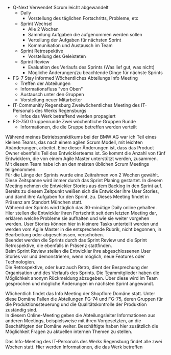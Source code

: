 - Q-Next
	Verwendet Scrum leicht abgewandelt
	- Daily
		- Vorstellung des täglichen Fortschritts, Probleme, etc
	- Sprint Wechsel
		- Alle 2 Wochen
		- Sammlung Aufgaben die aufgenommen werden sollen
		- Verteilung der Aufgaben für nächsten Sprint
		- Kommunikation und Austausch im Team
	- Sprint Retrospektive
		- Vorstellung des Geleisteten
	- Sprint Review
		- Evaluation des Verlaufs des Sprints (Was lief gut, was nicht)
		- Mögliche Änderungen/zu beachtende Dinge für nächste Sprints
- FG-7 Stay informed
	Wöchentliches Abteilungs Info Meeting
	- Treffen der Abteilungen
	- Informationsfluss "von Oben"
	- Austausch unter den Gruppen
	- Vorstellung neuer Mitarbeiter
- IT-Communitiy Regensburg
	Zweiwöchentliches Meeting des IT-Personals des Werks Regensburgs
	- Infos das Werk betreffend werden propagiert
- FG-750 Gruppenrunde
	Zwei wöchentliche Gruppen Runde
	- Informationen, die die Gruppe betreffen werden verteilt



Während meines Betriebspraktikums bei der BMW AG war ich Teil eines kleinen Teams, das nach einem agilen Scrum Modell, mit leichten Abänderungen, arbeitet. Eine dieser Änderungen ist, dass das Product Owner ebenfalls Teil des Entwicklerteams ist. So kommt die Anzahl von fünf Entwicklern, die von einem Agile Master unterstützt werden, zusammen.  
Mit diesem Team habe ich an den meisten üblichen Scrum Meetings teilgenommen.  
Für die Länge der Sprints wurde eine Zeitrahmen von 2 Wochen gewählt. Diese Zeitspanne wird immer durch das Sprint Planing gestartet. In diesem Meeting nehmen die Entwickler Stories aus dem Backlog in den Sprint auf. Bereits zu diesem Zeitpunkt weißen sich die Entwickler ihre User Stories, und damit ihre Aufgaben für den Sprint, zu. Dieses Meeting findet in Präsenz am Standort München statt.  
Während der Sprints wird täglich das 30-minütige Daily online gehalten. Hier stellen die Entwickler ihren Fortschritt seit dem letzten Meeting dar, erklären welche Probleme sie aufhalten und wie sie weiter vorgehen werden. User Stories können hier in kleinere Tasks unterteilt werden und werden vom Agile Master in die entsprechende Rubrik, nicht begonnen, in Bearbeitung oder abgeschlossen, verschoben.  
Beendet werden die Sprints durch das Sprint Review und die Sprint Retrospektive, die ebenfalls in Präsenz stattfinden.  
Beim Sprint Review stellen die Entwickler ihre abgeschlossenen User Stories vor und demonstrieren, wenn möglich, neue Features oder Technologien.  
Die Retrospektive, oder kurz auch Retro, dient der Besprechung der Organisation und des Verlaufs des Sprints. Die Teammitglieder haben die Möglichkeit anonym Rückmeldung abzugeben. Über diese wird im Team gesprochen und mögliche Änderungen im nächsten Sprint angewandt.

Wöchentlich findet das Info Meeting der Shopflore Domäne statt. Unter diese Domäne Fallen die Abteilungen FG-74 und FG-75, deren Gruppen für die Produktionssteuerung und die Qualitätskontrolle der Produktion zuständig sind.  
In diesem Online-Meeting geben die Abteilungsleiter Informationen aus anderen Meetings, beispielsweise mit ihren Vorgesetzten, an die Beschäftigten der Domäne weiter. Beschäftigte haben hier zusätzlich die Möglichkeit Fragen zu aktuellen internen Themen zu stellen.

Das Info-Meeting des IT-Personals des Werks Regensburg findet alle zwei Wochen statt. Hier werden Informationen, die das Werk betreffen 